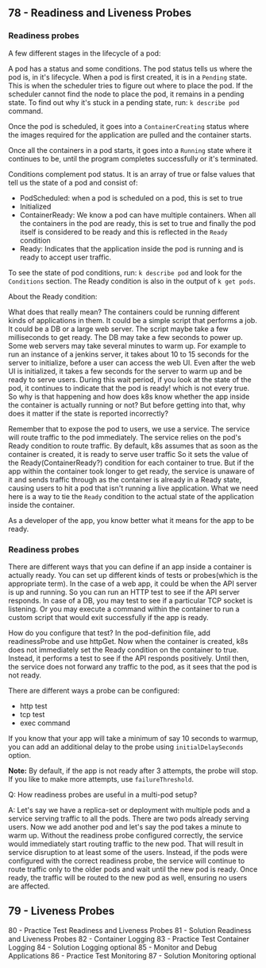 ## 78 - Readiness and Liveness Probes
### Readiness probes
A few different stages in the lifecycle of a pod:

A pod has a status and some conditions. The pod status tells us where the pod is, in it's lifecycle. When a pod is first created,
it is in a `Pending` state. This is when the scheduler tries to figure out where to place the pod. If the scheduler cannot find
the node to place the pod, it remains in a pending state. To find out why it's stuck in a pending state, run: `k describe pod` command.

Once the pod is scheduled, it goes into a `ContainerCreating` status where the images required for the application are pulled and the
container starts.

Once all the containers in a pod starts, it goes into a `Running` state where it continues to be, until the program completes successfully
or it's terminated.

Conditions complement pod status. It is an array of true or false values that tell us the state of a pod and consist of:
- PodScheduled: when a pod is scheduled on a pod, this is set to true
- Initialized
- ContainerReady: We know a pod can have multiple containers. When all the containers in the pod are ready, this is set to true and finally
the pod itself is considered to be ready and this is reflected in the `Ready` condition
- Ready: Indicates that the application inside the pod is running and is ready to accept user traffic.

To see the state of pod conditions, run: `k describe pod` and look for the `Conditions` section. The Ready condition is also in the output of `k get pods`.

About the Ready condition:

What does that really mean?
The containers could be running different kinds of applications in them. It could be a simple script that performs a job. It could be a DB
or a large web server. The script maybe take a few milliseconds to get ready. The DB may take a few seconds to power up.
Some web servers may take several minutes to warm up. For example to run an instance of a jenkins server, it takes about 10 to 15 seconds for the server
to initialize, before a user can access the web UI. Even after the web UI is initialized, it takes a few seconds for the server to warm up and be ready
to serve users. During this wait period, if you look at the state of the pod, it continues to indicate that the pod is ready! which is not every true.
So why is that happening and how does k8s know whether the app inside the container is actually running or not? But before getting into that,
why does it matter if the state is reported incorrectly?

Remember that to expose the pod to users, we use a service. The service will route traffic to the pod immediately. The service relies on the pod's
Ready condition to route traffic. By default, k8s assumes that as soon as the container is created, it is ready to serve user traffic So it sets the value of
the Ready(ContainerReady?) condition for each container to true. But if the app within the container took longer to get ready, the service is unaware of it
and sends traffic through as the container is already in a Ready state, causing users to hit a pod that isn't running a live application.
What we need here is a way to tie the `Ready` condition to the actual state of the application inside the container.

As a developer of the app, you know better what it means for the app to be ready.

### Readiness probes
There are different ways that you can define if an app inside a container is actually ready. You can set up different kinds of tests or probes(which is
the appropriate term). In the case of a web app, it could be when the API server is up and running. So you can run an HTTP test to see if the API server
responds. In case of a DB, you may test to see if a particular TCP socket is listening. Or you may execute a command within the container to run a 
custom script that would exit successfully if the app is ready.

How do you configure that test? In the pod-definition file, add readinessProbe and use httpGet. Now when the container is created,
k8s does not immediately set the Ready condition on the container to true. Instead, it performs a test to see if the API responds positively. Until then,
the service does not forward any traffic to the pod, as it sees that the pod is not ready.

There are different ways a probe can be configured:
- http test
- tcp test
- exec command

If you know that your app will take a minimum of say 10 seconds to warmup, you can add an additional delay to the probe using `initialDelaySeconds` option.

**Note:** By default, if the app is not ready after 3 attempts, the probe will stop. If you like to make more attempts, use `failureThreshold`.

Q: How readiness probes are useful in a multi-pod setup?

A: Let's say we have a replica-set or deployment with multiple pods and a service serving traffic to all the pods. There are two pods already serving users.
Now we add another pod and let's say the pod takes a minute to warm up. Without the readiness probe configured correctly, the service would immediately
start routing traffic to the new pod. That will result in service disruption to at least some of the users. Instead, if the pods were configured with the correct
readiness probe, the service will continue to route traffic only to the older pods and wait until the new pod is ready. Once ready,
the traffic will be routed to the new pod as well, ensuring no users are affected.

## 79 - Liveness Probes


80 - Practice Test Readiness and Liveness Probes
81 - Solution Readiness and Liveness Probes
82 - Container Logging
83 - Practice Test Container Logging
84 - Solution Logging optional
85 - Monitor and Debug Applications
86 - Practice Test Monitoring
87 - Solution Monitoring optional